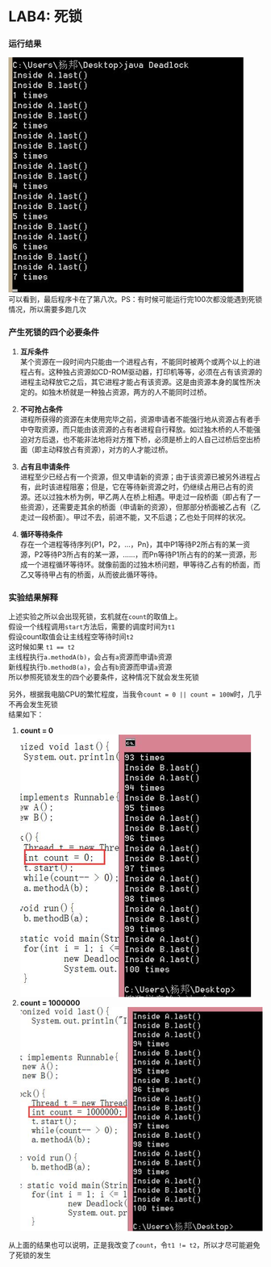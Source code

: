 # LAB4: 死锁  
### 运行结果  
![](https://github.com/ybCliff/Screenshot/blob/master/deadlock_count=20000.jpg?raw=true)  
可以看到，最后程序卡在了第八次。PS：有时候可能运行完100次都没能遇到死锁情况，所以需要多跑几次  
### 产生死锁的四个必要条件  
1. **互斥条件**  
某个资源在一段时间内只能由一个进程占有，不能同时被两个或两个以上的进程占有。这种独占资源如CD-ROM驱动器，打印机等等，必须在占有该资源的进程主动释放它之后，其它进程才能占有该资源。这是由资源本身的属性所决定的。如独木桥就是一种独占资源，两方的人不能同时过桥。  

2. **不可抢占条件**  
进程所获得的资源在未使用完毕之前，资源申请者不能强行地从资源占有者手中夺取资源，而只能由该资源的占有者进程自行释放。如过独木桥的人不能强迫对方后退，也不能非法地将对方推下桥，必须是桥上的人自己过桥后空出桥面（即主动释放占有资源），对方的人才能过桥。  

3. **占有且申请条件**  
进程至少已经占有一个资源，但又申请新的资源；由于该资源已被另外进程占有，此时该进程阻塞；但是，它在等待新资源之时，仍继续占用已占有的资源。还以过独木桥为例，甲乙两人在桥上相遇。甲走过一段桥面（即占有了一些资源），还需要走其余的桥面（申请新的资源），但那部分桥面被乙占有（乙走过一段桥面）。甲过不去，前进不能，又不后退；乙也处于同样的状况。   

4. **循环等待条件**  
存在一个进程等待序列{P1，P2，...，Pn}，其中P1等待P2所占有的某一资源，P2等待P3所占有的某一源，......，而Pn等待P1所占有的的某一资源，形成一个进程循环等待环。就像前面的过独木桥问题，甲等待乙占有的桥面，而乙又等待甲占有的桥面，从而彼此循环等待。

### 实验结果解释
上述实验之所以会出现死锁，玄机就在`count`的取值上。  
假设一个线程调用`start`方法后，需要的调度时间为`t1`  
假设count取值会让主线程空等待时间`t2`  
这时候如果 `t1 == t2 `   
主线程执行`a.methodA(b)`，会占有`a`资源而申请`b`资源  
新线程执行`b.methodB(a)`，会占有`b`资源而申请`a`资源  
所以参照死锁发生的四个必要条件，这种情况下就会发生死锁  

另外，根据我电脑CPU的繁忙程度，当我令`count = 0 || count = 100W`时，几乎不再会发生死锁  
结果如下：  
1. **count = 0**  
![](https://github.com/ybCliff/Screenshot/blob/master/deadlock_count=0.jpg?raw=true)  
2. **count = 1000000**  
![](https://github.com/ybCliff/Screenshot/blob/master/deadlock_count=1000000.jpg?raw=true)  

从上面的结果也可以说明，正是我改变了`count`，令`t1 != t2`，所以才尽可能避免了死锁的发生  
